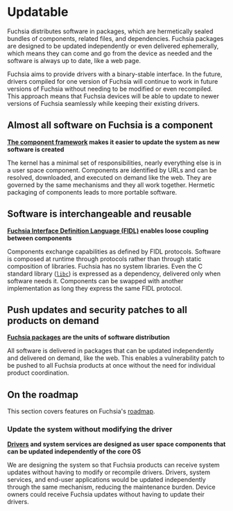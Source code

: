 # Updatable

Fuchsia distributes software in packages,
which are hermetically sealed bundles of components, related files, and dependencies.
Fuchsia packages are designed to be updated independently or even delivered ephemerally,
which means they can come and go from the device as needed and the software is always
up to date, like a web page.

Fuchsia aims to provide drivers with a binary-stable interface.
In the future,
drivers compiled for one version of Fuchsia will continue to work
in future versions of Fuchsia without needing to be modified or even recompiled.
This approach means that Fuchsia devices will be able
to update to newer versions of Fuchsia seamlessly while keeping their existing drivers.

## Almost all software on Fuchsia is a component

**[The component framework][components] makes it easier to update the system
as new software is created**

The kernel has a minimal set of responsibilities,
nearly everything else is in a user space component.
Components are identified by URLs and
can be resolved, downloaded, and executed on demand like the web.
They are governed by the same mechanisms and they all work together.
Hermetic packaging of components leads to more portable software.

## Software is interchangeable and reusable

**[Fuchsia Interface Definition Language (FIDL)][fidl] enables loose coupling
between components**

Components exchange capabilities as defined by FIDL protocols.
Software is composed at runtime through protocols
rather than through static composition of libraries.
Fuchsia has no system libraries.
Even the C standard library ([`libc`][libc]) is expressed as a dependency,
delivered only when software needs it.
Components can be swapped with another implementation
as long they express the same FIDL protocol.

## Push updates and security patches to all products on demand

**[Fuchsia packages][fuchsia-packages] are the units of software distribution**

All software is delivered in packages that
can be updated independently and delivered on demand, like the web.
This enables a vulnerability patch to be pushed to all Fuchsia products at once
without the need for individual product coordination.

## On the roadmap

This section covers features on Fuchsia's [roadmap][roadmap].

### Update the system without modifying the driver

**[Drivers][drivers] and system services are designed as user space components
that can be updated independently of the core OS**

We are designing the system so that Fuchsia products can receive system updates
without having to modify or recompile drivers.
Drivers, system services, and end-user applications would be updated
independently through the same mechanism, reducing the maintenance burden.
Device owners could receive Fuchsia updates without having to update
their drivers.

<!-- Reference links -->

[components]: /docs/concepts/components/v2/introduction.md
[fidl]: /docs/concepts/fidl/overview.md
[libc]: /docs/concepts/kernel/libc.md
[fuchsia-packages]: /docs/concepts/packages/package.md
[roadmap]: /docs/contribute/roadmap/index.md
[drivers]: /docs/concepts/drivers/README.md
